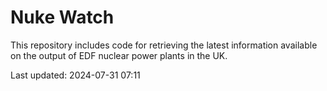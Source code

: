 # Nuke Watch

This repository includes code for retrieving the latest information available on the output of EDF nuclear power plants in the UK.

Last updated: 2024-07-31 07:11